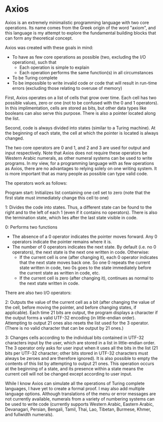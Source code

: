 # Axios
Axios is an extremely minimalistic programming language with two core operations. Its name comes from the Greek origin of the word "axiom", and this language is my attempt to explore the fundamental building blocks that can form any theoretical concept.

Axios was created with these goals in mind:
 * To have as few core operations as possible (two, excluding the I/O operations), such that
   * Each operation is simple to explain
   * Each operation performs the same function(s) in all circumstances
 * To be Turing complete
 * To be impossible to write invalid code or code that will result in run-time errors (excluding those relating to overuse of memory)

First, Axios operates on a list of cells that grow over time. Each cell has two possible values, zero or one (not to be confused with the 0 and 1 operators). In this implimentation, cells are stored as bits, but other data types like booleans can also serve this purpose. There is also a pointer located along the list.

Second, code is always divided into states (similar to a Turing machine). At the beginning of each state, the cell at which the pointer is located is always changed.

The two core operators are 0 and 1, and 2 and 3 are used for output and input respectively. Note that Axios does not require these operators be Western Arabic numerals, as other numeral systems can be used to write programs. In my view, for a programming language with as few operations as Axios, there are no advantages to relying solely on one writing system. It is more important that as many people as possible can type valid code.

The operators work as follows:

Program start: Initializes list containing one cell set to zero (note that the first state must immediately change this cell to one)

1: Divides the code into states. Thus, a different state can be found to the right and to the left of each 1 (even if it contains no operators). There is also the termination state, which lies after the last state visible in code. 

0: Performs two functions
* The absence of a 0 operator indicates the pointer moves forward. Any 0 operators indicate the pointer remains where it is.
* The number of 0 operators indicates the next state. By default (i.e. no 0 operators), the next state is the next one written in code. Otherwise:
  * If the current cell is one (after changing it), each 0 operator indicates that the next state moves back one. So one 0 repeats the current state written in code, two 0s goes to the state immediately before the current state as written in code, etc. 
  * If the current cell is zero (after changing it), continues as normal to the next state written in code.

There are also two I/O operators:

2: Outputs the value of the current cell as a bit (after changing the value of the cell, before moving the pointer, and before changing states, if applicable). Each time 21 bits are output, the program displays a character if the output forms a valid UTF-32 encoding (in little-endian order). Attempting to output 21 ones also resets the list used for the 3 operator. (There is no valid character that can be output by 21 ones.)

3: Changes cells according to the individual bits contained in UTF-32 characters input by the user, which are stored in a list in little-endian order. The 3 operator only asks for user input when it uses all the bits in the list (21 bits per UTF-32 character; other bits stored in UTF-32 characters must always be zeroes and are therefore ignored). It is also possible to empty the contents of this list by attempting to output 21 ones. This operation occurs at the beginning of a state, and its presence within a state means the current cell will not be changed except according to user input.

While I know Axios can simulate all the operations of Turing complete languages, I have yet to create a formal proof. I may also add multiple language options. Although translations of the menu or error messages are not currently available, numerals from a variety of numbering systems can be used to write code (currently supports Western Arabic, Eastern Arabic, Devanagari, Persian, Bengali, Tamil, Thai, Lao, Tibetan, Burmese, Khmer, and fullwidth numerals).
